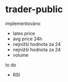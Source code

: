 # trader-public
implementováno 
  - lates price
  - avg price 24h
  - nejnižší hodnota za 24
  - nejnižší hodnota za 24
  - volume

to do 
  - RSI
